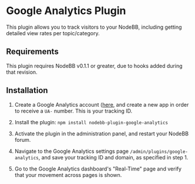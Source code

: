 # Google Analytics Plugin

This plugin allows you to track visitors to your NodeBB, including getting detailed view rates per topic/category.

## Requirements

This plugin requires NodeBB v0.1.1 or greater, due to hooks added during that revision.

## Installation

1. Create a Google Analytics account ([here](https://www.google.com/analytics/web), and create a new app in order to receive a `UA-` number. This is your tracking ID.
1. Install the plugin: `npm install nodebb-plugin-google-analytics`

1. Activate the plugin in the administration panel, and restart your NodeBB forum.
1. Navigate to the Google Analytics settings page `/admin/plugins/google-analytics`, and save your tracking ID and domain, as specified in step 1.
1. Go to the Google Analytics dashboard's "Real-Time" page and verify that your movement across pages is shown.